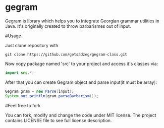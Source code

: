 # gegram

Gegram is library which helps you to integrate Georgian grammar utilities in Java. It's originally created to throw barbarismes out of input.

#Usage

Just clone repository with 

```
git clone https://github.com/getsadzeg/gegram-class.git
```
Now copy package named 'src' to your project and access it's classes via:

```java
import src.*;
```

After that you can create Gegram object and parse input(it must be array):

```java
Gegram gram = new Parse(input);
System.out.println(gram.parseBarbarism());
```

#Feel free to fork

You can fork, modify and change the code under MIT license. The project contains LICENSE file to see full license description.